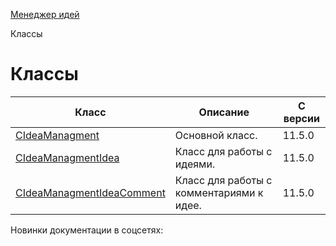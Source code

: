 [Менеджер идей](/api_help/ideamanagment/index.php)

Классы

Классы
======

| Класс | Описание | С версии |
| --- | --- | --- |
| [CIdeaManagment](/api_help/ideamanagment/reference/cideamanagment/index.php) | Основной класс. | 11.5.0 |
| [CIdeaManagmentIdea](/api_help/ideamanagment/reference/cideamanagmentidea/index.php) | Класс для работы с идеями. | 11.5.0 |
| [CIdeaManagmentIdeaComment](/api_help/ideamanagment/reference/cideamanagmentideacomment/index.php) | Класс для работы с комментариями к идее. | 11.5.0 |

Новинки документации в соцсетях: